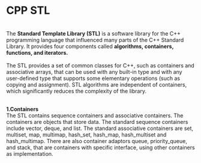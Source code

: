 # CPP STL 
 <br>
 The <b>Standard Template Library (STL)</b> is a software library for the C++ programming language that influenced many parts of the C++ Standard Library. It provides four components called <b>algorithms, containers, functions, and iterators.</b><br>
 <br>
 The STL provides a set of common classes for C++, such as containers and associative arrays, that can be used with any built-in type and with any user-defined type that supports some elementary operations (such as copying and assignment). STL algorithms are independent of containers, which significantly reduces the complexity of the library.<br><br>
 
<b>1.Containers</b><br>
The STL contains sequence containers and associative containers. The containers are objects that store data. The standard sequence containers include vector, deque, and list. The standard associative containers are set, multiset, map, multimap, hash_set, hash_map, hash_multiset and hash_multimap. There are also container adaptors queue, priority_queue, and stack, that are containers with specific interface, using other containers as implementation.

